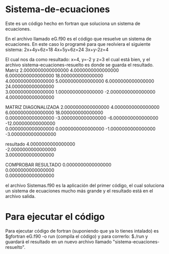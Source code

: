 # Sistema-de-ecuaciones
Este es un código hecho en fortran que soluciona un sistema de ecuaciones.

En el archivo llamado eG.f90 es el código que resuelve un sistema de ecuaciones. En este caso lo programé para que reolviera el siguiente sistema:
2x+4y+6z=18
4x+5y+6z=24
3x+y-2z=4

El cual nos da como resultado: x=4, y=-2 y z=3 el cual está bien, y el archivo sistema-ecuaciones-resuelto es donde se guarda el resultado. 
 Matriz
   2.0000000000000000        4.0000000000000000        6.0000000000000000        18.000000000000000     
   4.0000000000000000        5.0000000000000000        6.0000000000000000        24.000000000000000     
   3.0000000000000000        1.0000000000000000       -2.0000000000000000        4.0000000000000000     




 MATRIZ DIAGONALIZADA
   2.0000000000000000        4.0000000000000000        6.0000000000000000        18.000000000000000     
   0.0000000000000000       -3.0000000000000000       -6.0000000000000000       -12.000000000000000     
   0.0000000000000000        0.0000000000000000       -1.0000000000000000       -3.0000000000000000     


 resultado
   4.0000000000000000     
  -2.0000000000000000     
   3.0000000000000000     


 COMPROBAR RESULTADO
   0.0000000000000000     
   0.0000000000000000     
   0.0000000000000000     



el archivo Sistemas.f90 es la aplicación del primer código, el cual soluciona un sistema de ecuaciones mucho más grande y el resultado está en el archivo salida.

# Para ejecutar el código
Para ejecutar código de fortran (suponiendo que ya lo tienes intalado) es 
$gfortran eG.f90 -o run (compila el código)
y para correrlo:
$./run
y guardará el resultado en un nuevo archivo llamado "sistema-ecuaciones-resuelto".
